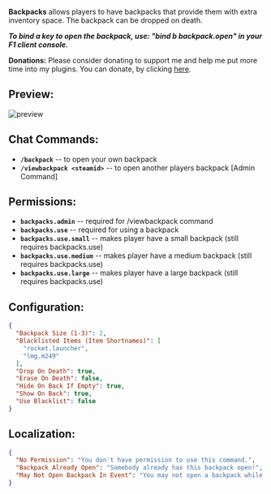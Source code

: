 ﻿**Backpacks** allows players to have backpacks that provide them with extra inventory space. The backpack can be dropped on death.

***To bind a key to open the backpack, use: "bind b backpack.open" in your F1 client console.***

**Donations:**
Please consider donating to support me and help me put more time into my plugins.
You can donate, by clicking [here](https://laserhydra.com/donate).

## Preview:
![preview](https://i.gyazo.com/99f831d0d9d44c2cc4b25f8c3574270c.jpg)

## Chat Commands:
- **`/backpack`** -- to open your own backpack
- **`/viewbackpack <steamid>`** -- to open another players backpack [Admin Command]

## Permissions:
- **`backpacks.admin`** -- required for /viewbackpack command
- **`backpacks.use`** -- required for using a backpack
- **`backpacks.use.small`** -- makes player have a small backpack (still requires backpacks.use)
- **`backpacks.use.medium`** -- makes player have a medium backpack (still requires backpacks.use)
- **`backpacks.use.large`** -- makes player have a large backpack (still requires backpacks.use)

## Configuration:
```json
{
  "Backpack Size (1-3)": 2,
  "Blacklisted Items (Item Shortnames)": [
    "rocket.launcher",
    "lmg.m249"
  ],
  "Drop On Death": true,
  "Erase On Death": false,
  "Hide On Back If Empty": true,
  "Show On Back": true,
  "Use Blacklist": false
}
```

## Localization:
```json
{
  "No Permission": "You don't have permission to use this command.",
  "Backpack Already Open": "Somebody already has this backpack open!",
  "May Not Open Backpack In Event": "You may not open a backpack while participating in an event!"
}
```